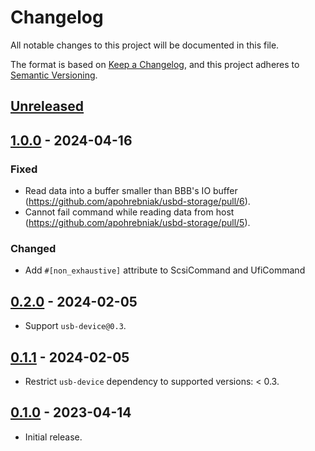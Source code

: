 # Changelog

All notable changes to this project will be documented in this file.

The format is based on [Keep a Changelog](https://keepachangelog.com/en/1.0.0/),
and this project adheres to [Semantic Versioning](https://semver.org/spec/v2.0.0.html).

## [Unreleased]

## [1.0.0] - 2024-04-16

### Fixed

- Read data into a buffer smaller than BBB's IO buffer (https://github.com/apohrebniak/usbd-storage/pull/6).
- Cannot fail command while reading data from host (https://github.com/apohrebniak/usbd-storage/pull/5).

### Changed

- Add `#[non_exhaustive]` attribute to ScsiCommand and UfiCommand

## [0.2.0] - 2024-02-05

- Support `usb-device@0.3`.

## [0.1.1] - 2024-02-05

- Restrict `usb-device` dependency to supported versions: < 0.3.

## [0.1.0] - 2023-04-14

- Initial release.

[unreleased]: https://github.com/apohrebniak/usbd-storage/compare/v0.1.0...HEAD
[1.0.0]: https://github.com/apohrebniak/usbd-storage/releases/tag/v1.0.0
[0.2.0]: https://github.com/apohrebniak/usbd-storage/releases/tag/v0.2.0
[0.1.1]: https://github.com/apohrebniak/usbd-storage/releases/tag/v0.1.1
[0.1.0]: https://github.com/apohrebniak/usbd-storage/releases/tag/v0.1.0
